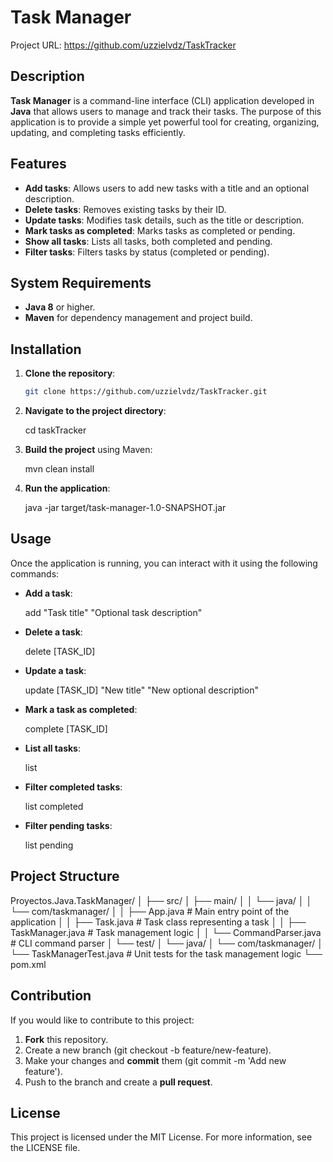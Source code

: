 # Task Manager

Project URL: https://github.com/uzzielvdz/TaskTracker



## Description

**Task Manager** is a command-line interface (CLI) application developed in **Java** that allows users to manage and track their tasks. The purpose of this application is to provide a simple yet powerful tool for creating, organizing, updating, and completing tasks efficiently.

## Features

* **Add tasks**: Allows users to add new tasks with a title and an optional description.
* **Delete tasks**: Removes existing tasks by their ID.
* **Update tasks**: Modifies task details, such as the title or description.
* **Mark tasks as completed**: Marks tasks as completed or pending.
* **Show all tasks**: Lists all tasks, both completed and pending.
* **Filter tasks**: Filters tasks by status (completed or pending).

## System Requirements

* **Java 8** or higher.
* **Maven** for dependency management and project build.

## Installation

1. **Clone the repository**:

   ```bash
   git clone https://github.com/uzzielvdz/TaskTracker.git
   
2. **Navigate to the project directory**:

   cd taskTracker

3. **Build the project** using Maven:

   mvn clean install

4. **Run the application**:

   java -jar target/task-manager-1.0-SNAPSHOT.jar

## Usage

Once the application is running, you can interact with it using the following commands:

* **Add a task**:

   add "Task title" "Optional task description"

* **Delete a task**:

   delete [TASK_ID]

* **Update a task**:

   update [TASK_ID] "New title" "New optional description"

* **Mark a task as completed**:

   complete [TASK_ID]

* **List all tasks**:

   list

* **Filter completed tasks**:

   list completed

* **Filter pending tasks**:

   list pending

## Project Structure

Proyectos.Java.TaskManager/
│
├── src/
│   ├── main/
│   │   └── java/
│   │       └── com/taskmanager/
│   │            ├── App.java          # Main entry point of the application
│   │            ├── Task.java         # Task class representing a task
│   │            ├── TaskManager.java  # Task management logic
│   │            └── CommandParser.java # CLI command parser
│   └── test/
│       └── java/
│           └── com/taskmanager/
│                └── TaskManagerTest.java # Unit tests for the task management logic
└── pom.xml

## Contribution

If you would like to contribute to this project:

1. **Fork** this repository.
2. Create a new branch (git checkout -b feature/new-feature).
3. Make your changes and **commit** them (git commit -m 'Add new feature').
4. Push to the branch and create a **pull request**.

## License

This project is licensed under the MIT License. For more information, see the LICENSE file.

